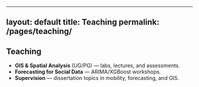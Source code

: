 
---
layout: default
title: Teaching
permalink: /pages/teaching/
---

<section class="card">
  <h2>Teaching</h2>
  <ul>
    <li><strong>GIS & Spatial Analysis</strong> (UG/PG) — labs, lectures, and assessments.</li>
    <li><strong>Forecasting for Social Data</strong> — ARIMA/XGBoost workshops.</li>
    <li><strong>Supervision</strong> — dissertation topics in mobility, forecasting, and GIS.</li>
  </ul>
</section>
